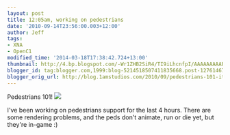 ```yaml
---
layout: post
title: 12:05am, working on pedestrians
date: '2010-09-14T23:56:00.003+12:00'
author: Jeff
tags:
- XNA
- OpenC1
modified_time: '2014-03-18T17:38:42.724+13:00'
thumbnail: http://4.bp.blogspot.com/-Wr1ZHB2SiR4/TI9iLhcnfpI/AAAAAAAAAFQ/xr_11MI20z8/s72-c/peds1.jpg
blogger_id: tag:blogger.com,1999:blog-5214518507411835668.post-1276146762137785596
blogger_orig_url: http://blog.1amstudios.com/2010/09/pedestrians-101-its-1205am-been-working.html
---
```

Pedestrians 101!
![](http://4.bp.blogspot.com/-Wr1ZHB2SiR4/TI9iLhcnfpI/AAAAAAAAAFQ/xr_11MI20z8/peds1.jpg)

I've been working on pedestrians support for the last 4 hours. There are some rendering problems, and the peds don't animate, run or die yet, but they're in-game :)